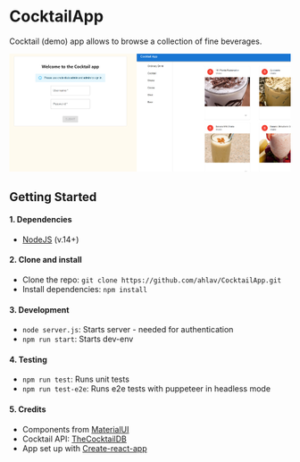 # CocktailApp
Cocktail (demo) app allows to browse a collection of fine beverages.

![Preview](./view.jpg)

## Getting Started

#### 1. Dependencies
* [NodeJS](http://nodejs.org/) (v.14+)

#### 2. Clone and install
* Clone the repo: `git clone https://github.com/ahlav/CocktailApp.git`
* Install dependencies: `npm install`

#### 3. Development
* `node server.js`: Starts server - needed for authentication
* `npm run start`: Starts dev-env

#### 4. Testing
- `npm run test`: Runs unit tests
- `npm run test-e2e`: Runs e2e tests with puppeteer in headless mode

#### 5. Credits
- Components from [MaterialUI](https://mui.com/)
- Cocktail API: [TheCocktailDB](https://www.thecocktaildb.com/api.php)
- App set up with [Create-react-app](https://create-react-app.dev/)